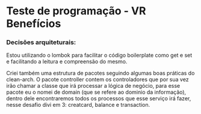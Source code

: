 # Teste de programação - VR Benefícios

### Decisões arquiteturais:

Estou utilizando o lombok para facilitar o código boilerplate como get e set
e facilitando a leitura e compreensão do mesmo.

Criei também uma estrutura de pacotes seguindo algumas boas práticas do clean-arch.
O pacote controller contem os controladores que por sua vez irão chamar a classe
que irá processar a lógica de negócio, para esse pacote eu o nomei de domain
(que se refere ao dominio da informação), dentro dele encontraremos todos os
processos que esse serviço irá fazer, nesse desafio divi em 3: creatcard, balance
e transaction.

